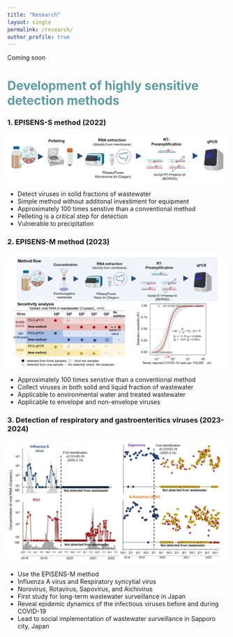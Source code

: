 ```yaml
---
title: "Research"
layout: single
permalink: /research/
author_profile: true
---
```


Coming soon

# <span style="color:#5E9CA0;">Development of highly sensitive detection methods</span> 
### 1. EPISENS-S method (2022)
![Research image_1](../assets/images/research_EPISENS_S.jpg)
- Detect viruses in solid fractions of wastewater
- Simple method without additonal investiment for equipment
- Approximately 100 times senstive than a conventional method
- Pelleting is a critical step for detection
- Vulnerable to precipitation

### 2. EPISENS-M method (2023)
![Research image_2](../assets/images/research_EPISENS_M.jpg)
- Approximately 100 times senstive than a conventional method
- Collect viruses in both solid and liquid fraction of wastewater
- Applicable to environmental water and treated wastewater
- Applicable to envelope and non-envelope viruses

### 3. Detection of respiratory and gastroenteritics viruses (2023-2024)
![Research image_3](../assets/images/research_detection.jpg)
- Use the EPISENS-M method
- Influenza A virus and Respiratory syncytial virus
- Norovirus, Rotavirus, Sapovirus, and Aichivirus
- First study for long-term wastewater surveillance in Japan
- Reveal epidemic dynamics of the infectious viruses before and during COVID-19
- Lead to social implementation of wastewater surveillance in Sapporo city, Japan

 
